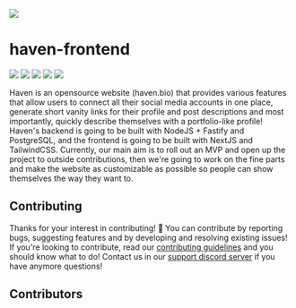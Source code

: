 ![](https://i.ibb.co/CWz8V0p/README.png)
# haven-frontend
![](https://api.ghprofile.me/view?username=teamcodebyte.haven-frontend)
[![](https://img.shields.io/badge/License-CC%20BY--NC--ND%204.0-lightgrey.svg?color=007ec6&style=for-the-badge)](https://creativecommons.org/licenses/by-nc-nd/4.0/)
![](https://img.shields.io/tokei/lines/github.com/teamcodebyte/haven-frontend?color=007ec6&style=for-the-badge)
![](https://img.shields.io/github/contributors/teamcodebyte/haven-frontend?color=007ec6&style=for-the-badge)
![](https://img.shields.io/website?down_color=969696&down_message=offline&style=for-the-badge&up_color=blue&up_message=online&url=https%3A%2F%2Fhaven.bio)

Haven is an opensource website (haven.bio) that provides various features that allow users to connect all their social media accounts in one place, generate short vanity links for their profile and post descriptions and most importantly, quickly describe themselves with a portfolio-like profile! Haven's backend is going to be built with NodeJS + Fastify and PostgreSQL, and the frontend is going to be built with NextJS and TailwindCSS. Currently, our main aim is to roll out an MVP and open up the project to outside contributions, then we're going to work on the fine parts and make the website as customizable as possible so people can show themselves the way they want to. 

## Contributing
Thanks for your interest in contributing! 🎉 You can contribute by reporting bugs, suggesting features and by developing and resolving existing issues! If you're looking to contribute, read our [contributing guidelines](https://github.com/teamcodebyte/haven-frontend/blob/main/CONTRIBUTING.md) and you should know what to do! Contact us in our [support discord server](https://discord.haven.bio) if you have anymore questions!

## Contributors
